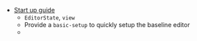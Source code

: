 - [Start up guide](https://codemirror.net/6/docs/guide/#functional-core%2C-imperative-shell)
	- `EditorState`, `view`
	- Provide a `basic-setup` to quickly setup the baseline editor
	-
